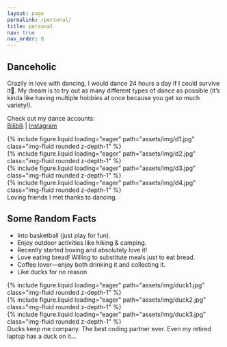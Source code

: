 ```yaml
---
layout: page
permalink: /personal/
title: personal
nav: true
nav_order: 8
---
```


## Danceholic

Crazily in love with dancing, I would dance 24 hours a day if I could survive it🥵. My dream is to try out as many different types of dance as possible (it’s kinda like having multiple hobbies at once because you get so much variety!).

Check out my dance accounts:  
[Bilibili](https://space.bilibili.com/606495876?spm_id_from=333.1007.0.0) | [Instagram](https://www.instagram.com/cassie.my.vibes/)

<div class="row mt-3">
    <div class="col-sm mt-3 mt-md-0">
        {% include figure.liquid loading="eager" path="assets/img/d1.jpg" class="img-fluid rounded z-depth-1" %}
    </div>
    <div class="col-sm mt-3 mt-md-0">
        {% include figure.liquid loading="eager" path="assets/img/d2.jpg" class="img-fluid rounded z-depth-1" %}
    </div>
    <div class="col-sm mt-3 mt-md-0">
        {% include figure.liquid loading="eager" path="assets/img/d3.jpg" class="img-fluid rounded z-depth-1" %}
    </div>
    <div class="col-sm mt-3 mt-md-0">
        {% include figure.liquid loading="eager" path="assets/img/d4.jpg" class="img-fluid rounded z-depth-1" %}
    </div>
</div>

<div class="caption">
    Loving friends I met thanks to dancing.
</div>

## Some Random Facts

- Into basketball (just play for fun).
- Enjoy outdoor activities like hiking & camping.
- Recently started boxing and absolutely love it!  
- Love eating bread! Willing to substitute meals just to eat bread.  
- Coffee lover—enjoy both drinking it and collecting it.  
- Like ducks for no reason  

<div class="row mt-3">
    <div class="col-sm mt-3 mt-md-0">
        {% include figure.liquid loading="eager" path="assets/img/duck1.jpg" class="img-fluid rounded z-depth-1" %}
    </div>
    <div class="col-sm mt-3 mt-md-0">
        {% include figure.liquid loading="eager" path="assets/img/duck2.jpg" class="img-fluid rounded z-depth-1" %}
    </div>
    <div class="col-sm mt-3 mt-md-0">
        {% include figure.liquid loading="eager" path="assets/img/duck3.jpg" class="img-fluid rounded z-depth-1" %}
    </div>
</div>
<div class="caption">
    Ducks keep me company. The best coding partner ever. Even my retired laptop has a duck on it...
</div>